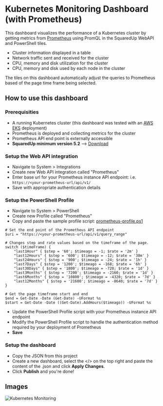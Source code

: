 # Kubernetes Monitoring Dashboard (with Prometheus)

This dashboard visualizes the performance of a Kubernetes cluster by getting metrics from [Prometheus](https://prometheus.io/) using PromQL in the SquaredUp WebAPI and PowerShell tiles. 

- Cluster information displayed in a table
- Network traffic sent and received for the cluster
- CPU, memory and disk utilization for the cluster
- CPU, memory and disk used by each node in the cluster

The tiles on this dashboard automatically adjust the queries to Prometheus based of the page time frame being selected.

## How to use this dashboard

### Prerequisities
* A running Kubernetes cluster (this dashboard was tested with an [AWS EKS](https://aws.amazon.com/eks) deployment)
* Prometheus is deployed and collecting metrics for the cluster
* Prometheus API end point is externally accessible
* **SquaredUp minimum version 5.2** --> [Download](https://download.squaredup.com/)

### Setup the Web API integration
- Navigate to System > Integrations
- Create new Web API integration called "Prometheus"
- Enter base url for your Prometheus instance API endpoint: i.e. `https://<your-prometheus-url/api/v1/`
- Save with appropriate authentication details

### Setup the PowerShell Profile
- Navigate to System > PowerShell
- Create new Profile called "Prometheus"
- Copy and paste the sample profile script: [prometheus-profile.ps1](https://github.com/squaredup/samples/blob/Kubernetes-Dashboard/dashboards/kubernetes-monitoring/prometheus-profile.ps1) 

```
# Set the end point of the Prometheus API endpoint
$uri = "https://<your-prometheus-url/api/v1/query_range"

# Changes step and rate values based on the timeframe of the page.
switch ($timeFrame) {
    "last1Hour" { $step = '60'; $timeago = -1; $rate = '2m' }
    "last12Hours" { $step = '600'; $timeago = -12; $rate = '30m' }
    "last24Hours" { $step = '900'; $timeago = -24; $rate = '1h' }
    "last7Days" { $step = '1200'; $timeago = -168; $rate = '6h' }
    "last30Days" { $step = '1800'; $timeago = -720; $rate = '1d' }
    "last3Months" { $step = '7200'; $timeago = -2160; $rate = '1d' }
    "last6Months" { $step = '10800'; $timeago = -4320; $rate = '7d' }
    "last12Months" { $step = '21600'; $timeago = -8640; $rate = '7d' }
}

# Get the page timeframe start and end
$end = Get-Date -Date (Get-Date) -UFormat %s
$start = Get-Date -Date ((Get-Date).AddHours($timeago)) -UFormat %s
```

- Update the PowerShell Profile script with your Prometheus instance API endpoint
- Modify the PowerShell Profile script to handle the authentication method required by your deployment of Prometheus
- **Save**

### Setup the dashboard
- Copy the JSON from this project
- Create a new dashboard, select the </> on the top right and paste the content of the .json and click **Apply Changes**.
- Click **Publish** and you're done!

## Images
![Kubernetes Monitoring](https://github.com/squaredup/samples/blob/Kubernetes-Dashboard/dashboards/kubernetes-monitoring/images/Kubernetes%20Monitoring.png)
